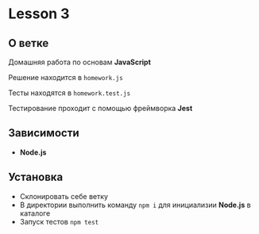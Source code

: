 # Lesson 3
## О ветке
Домашняя работа по основам **JavaScript**

Решение находится в `homework.js`

Тесты находятся в `homework.test.js`

Тестирование проходит с помощью фреймворка **Jest**



## Зависимости
* **Node.js**

## Установка
* Склонировать себе ветку 
* В директории выполнить команду `npm i` для инициализии **Node.js** в каталоге
* Запуск тестов `npm test`
